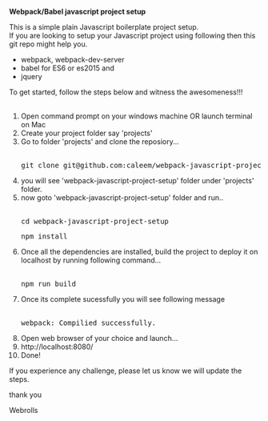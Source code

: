 <strong>Webpack/Babel javascript project setup</strong>

This is a simple plain Javascript boilerplate project setup. </br>
If you are looking to setup your Javascript project using following then this git repo might help you.
<ul>
<li> webpack, webpack-dev-server </li> 
<li> babel for ES6 or es2015 and  </li>  
<li> jquery </li>
</ul>
To get started, follow the steps below and witness the awesomeness!!! </br> </br>

<ol>
<li>Open command prompt on your windows machine OR launch terminal on Mac</li>
<li>Create your project folder say 'projects'</li>
<li>Go to folder 'projects' and clone the reposiory...</li> </br>
<pre>git clone git@github.com:caleem/webpack-javascript-project-setup.git</pre>
<li>you will see 'webpack-javascript-project-setup' folder under 'projects' folder.</li>
<li>now goto 'webpack-javascript-project-setup' folder and run..</li> </br>
<pre>cd webpack-javascript-project-setup</pre>
<pre>npm install</pre>
<li>Once all the dependencies are installed, build the project to deploy it on localhost by running following command...</li> </br>
<pre>npm run build</pre>
<li>Once its complete sucessfully you will see following message </li> </br>
<pre>webpack: Compilied successfully. </pre>
<li>Open web browser of your choice and launch... </li>
<li>http://localhost:8080/</li>
<li>Done!</li>
</ol>

If you experience any challenge, please let us know we will update the steps.

thank you

Webrolls



